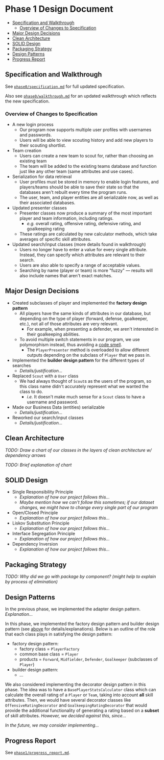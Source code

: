 # Phase 1 Design Document

- [Specification and Walkthrough](#specification-and-walkthrough)
  - [Overview of Changes to Specification](#overview-of-changes-to-specification)
- [Major Design Decisions](#major-design-decisions)
- [Clean Architecture](#clean-architecture)
- [SOLID Design](#solid-design)
- [Packaging Strategy](#packaging-strategy)
- [Design Patterns](#design-patterns)
- [Progress Report](#progress-report)

## Specification and Walkthrough

See [`phase0/specification.md`](https://github.com/CSC207-UofT/course-project-team-scouts/blob/main/phase0/specification.md) for full updated specification.

Also see [`phase0/walkthrough.md`](https://github.com/CSC207-UofT/course-project-team-scouts/blob/main/phase0/walkthrough.md) for an updated walkthrough which reflects the new specification.

### Overview of Changes to Specification

- A new login process
  - Our program now supports multiple user profiles with usernames and passwords.
  - Users will be able to view scouting history and add new players to their scouting shortlist.
- Team creation
  - Users can create a new team to scout for, rather than choosing an existing team
  - The team will be added to the existing teams database and function just like any other team (same attributes and use cases).
- Serialization for data retrieval
  - User profiles must be stored in memory to enable login features, and players/teams should be able to save their state so that the databases aren't rebuilt every time the program runs.
  - The user, team, and player entities are all serializable now, as well as their associated databases.
- Updated presenter classes
  - Presenter classes now produce a summary of the most important player and team information, including ratings.
    - *e.g.* overall rating, offensive rating, defensive rating, and goalkeeping rating
  - These ratings are calculated by new calculator methods, which take averages of specific skill attributes.
- Updated search/input classes (more details found in walkthrough)
  - Users no longer have to enter a value for every single attribute. Instead, they can specify which attributes are relevant to their search.
  - Users are also able to specify a range of acceptable values.
  - Searching by name (player or team) is more "fuzzy" &mdash; results will also include names that aren't exact matches.

## Major Design Decisions

- Created subclasses of player and implemented the **factory design pattern**
  - All players have the same kinds of attributes in our database, but depending on the type of player (forward, defense, goalkeeper, etc.), not all of those attributes are very relevant.
    - For example, when presenting a defender, we aren't interested in their goalkeeping abilities.
  - To avoid multiple switch statements in our program, we use polymorphism instead, thus avoiding a [code smell](https://refactoring.guru/smells/switch-statements).
    - The `PlayerPresenter` method is overloaded to allow different outputs depending on the subclass of `Player` that we pass in.
- Implemented the **builder design pattern** for the different types of searches
  - *Details/justification...*
- Replaced `Scout` with a `User` class
  - We had always thought of `Scout`s as the users of the program, so this class name didn't accurately represent what we wanted the class to do.
    - *i.e.* It doesn't make much sense for a `Scout` class to have a username and password.
- Made our Business Data (entities) serializable
  - *Details/justification...*
- Reworked our search/input classes
  - *Details/justification...*

## Clean Architecture

*TODO: Draw a chart of our classes in the layers of clean architecture w/ dependency arrows*

*TODO: Brief explanation of chart*

## SOLID Design

- Single Responsibility Principle
  - *Explanation of how our project follows this...*
  - *Maybe mention how we can't follow this sometimes; if our dataset changes, we might have to change every single part of our program*
- Open/Closed Principle
  - *Explanation of how our project follows this...*
- Liskov Substitution Principle
  - *Explanation of how our project follows this...*
- Interface Segregation Principle
  - *Explanation of how our project follows this...*
- Dependency Inversion
  - *Explanation of how our project follows this...*

## Packaging Strategy

*TODO: Why did we go with package by component? (might help to explain by process of elimination)*

## Design Patterns

In the previous phase, we implemented the adapter design pattern. *Explanation...*

In this phase, we implemented the factory design pattern and builder design pattern (see [above](#major-design-decisions) for details/explanations). 
Below is an outline of the role that each class plays in satisfying the design pattern:

- factory design pattern:
  - factory class = `PlayerFactory`
  - common base class = `Player`
  - products = `Forward`, `Midfielder`, `Defender`, `Goalkeeper` (subclasses of `Player`)
- builder design pattern:
  - *...*

We also considered implementing the decorator design pattern in this phase.
The idea was to have a `BasePlayerStatsCalculator` class which can calculate the overall rating of a `Player` or `Team`, taking into account **all** skill attributes.
Then, we would have several decorator classes like `OffensiveRatingDecorator` and `GoalkeepingRatingDecorator` that would provide the additional functionality of generating a rating based on a **subset** of skill attributes.
*However, we decided against this, since...*

*In the future, we may consider implementing...*

## Progress Report

See [`phase1/progress_report.md`](https://github.com/CSC207-UofT/course-project-team-scouts/blob/main/phase1/progress_report.md).